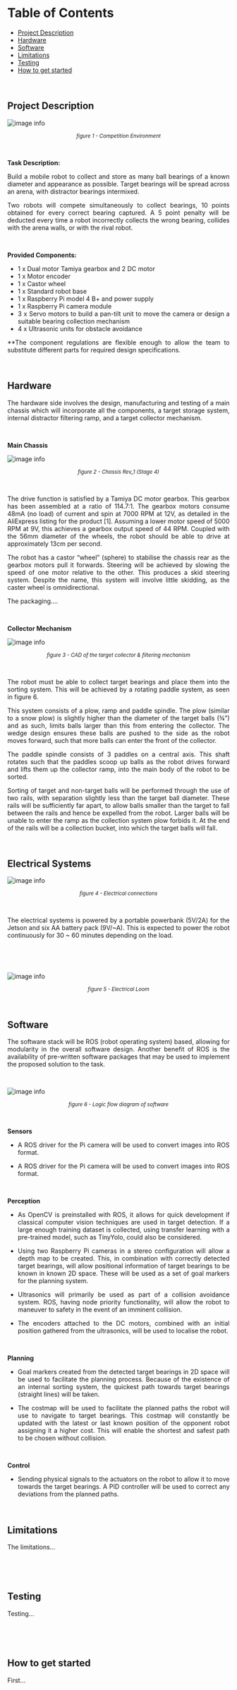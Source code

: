 # Table of Contents 
* [Project Description](#project-Description)
* [Hardware](#hardware)
* [Software](#software)
* [Limitations](#limitations)
* [Testing](#testing) 
* [How to get started](#how-to-get-started)

<p>&nbsp;</p> <!-- This adds a blank space for better formatting -->

## Project Description 

![image info](https://drive.google.com/uc?export=view&id=1b2jhQvuPnSFUgrqFY66ASzxOqHd-cySh)

<div style="text-align: center"> <em><small> figure 1 - Competition Environment </small></em> </div>
<p>&nbsp;</p> <!-- This adds a blank space for better formatting -->

**Task Description:** </p> <!-- This adds a small blank space -->

<div style="text-align: justify"> Build a mobile robot to collect and store as many ball bearings of a known diameter and appearance as possible. Target bearings will be spread across an arena, with distractor bearings intermixed. </div></p> <!-- This adds a small blank space -->

<div style="text-align: justify"> Two robots will compete simultaneously to collect bearings, 10 points obtained for every correct bearing captured. A 5 point penalty will be deducted every time a robot incorrectly collects the wrong bearing, collides with the arena walls, or with the rival robot.</div>


<p>&nbsp;</p> <!-- This adds a blank space for better formatting -->

**Provided Components:** </p> <!-- This adds a small blank space -->
* 1 x Dual motor Tamiya gearbox and 2 DC motor
* 1 x Motor encoder
* 1 x Castor wheel
* 1 x Standard robot base
* 1 x Raspberry Pi model 4 B+ and power supply
* 1 x Raspberry Pi camera module
* <div style="text-align: justify"> 3 x Servo motors to build a pan-tilt unit to move the camera or design a suitable bearing collection mechanism  </div>
* 4 x Ultrasonic units for obstacle avoidance

<div style="text-align: justify"> **The component regulations are flexible enough to allow the team to substitute different parts for required design specifications. </div>


<p>&nbsp;</p> <!-- This adds a blank space for better formatting -->




## Hardware

<div style="text-align: justify"> The hardware side involves the design, manufacturing and testing of a main chassis which will incorporate all the components, a target storage system, internal distractor filtering ramp, and a target collector mechanism. </div><p>&nbsp;</p> <!-- This adds a blank space for better formatting -->

**Main Chassis** 

![image info](https://drive.google.com/uc?export=view&id=1SaKZ7_BiT9YQSV3fRENJeuLU_HIbt82M)

<div style="text-align: center"> <em> <small> figure 2 - Chassis Rev_1 (Stage 4) </small> </em> </div><p>&nbsp;</p> <!-- This adds a blank space for better formatting -->

<div style="text-align: justify"> The drive function is satisfied by a Tamiya DC motor gearbox. This gearbox has been assembled at a ratio of 114.7:1. The gearbox motors consume 48mA (no load) of current and spin at 7000 RPM at 12V, as detailed in the AliExpress listing for the product [1]. Assuming a lower motor speed of 5000 RPM at 9V, this achieves a gearbox output speed of 44 RPM. Coupled with the 56mm diameter of the wheels, the robot should be able to drive at approximately 13cm per second. </div><p>

<div style="text-align: justify"> The robot has a castor “wheel” (sphere) to stabilise the chassis rear as the gearbox motors pull it forwards. Steering will be achieved by slowing the speed of one motor relative to the other. This produces a skid steering system. Despite the name, this system will involve little skidding, as the caster wheel is omnidirectional. </div><p>

<div style="text-align: justify"> The packaging....
</div><p>

<p>&nbsp;</p> <!-- This adds a blank space for better formatting -->


**Collector Mechanism** 

![image info](https://drive.google.com/uc?export=view&id=18aIIu7qY8epqDhqkewctr5UpcZxTeHqY)

<div style="text-align: center"> <em> <small> figure 3 - CAD of the target collector & filtering mechanism </small> </em> </div><p>&nbsp;</p> <!-- This adds a blank space for better formatting -->

<div style="text-align: justify"> The robot must be able to collect target bearings and place them into the sorting system. This will be achieved by a rotating paddle system, as seen in figure 6. </div><p>

<div style="text-align: justify"> This system consists of a plow, ramp and paddle spindle. The plow (similar to a snow plow) is slightly higher than the diameter of the target balls (¾”) and as such, limits balls larger than this from entering the collector. The wedge design ensures these balls are pushed to the side as the robot moves forward, such that more balls can enter the front of the collector.</div><p>

<div style="text-align: justify"> The paddle spindle consists of 3 paddles on a central axis. This shaft rotates such that the paddles scoop up balls as the robot drives forward and lifts them up the collector ramp, into the main body of the robot to be sorted.</div><p>

<div style="text-align: justify"> Sorting of target and non-target balls will be performed through the use of two rails, with separation slightly less than the target ball diameter. These rails will be sufficiently far apart, to allow balls smaller than the target to fall between the rails and hence be expelled from the robot. Larger balls will be unable to enter the ramp as the collection system plow forbids it. At the end of the rails will be a collection bucket, into which the target balls will fall.
</div><p>

<p>&nbsp;</p> <!-- This adds a blank space for better formatting -->





## Electrical Systems

![image info](https://drive.google.com/uc?export=view&id=1_SBrAYby1Y6_gDqdjETlYF3MSmqmZ6kh)

<div style="text-align: center"> <em> <small> figure 4 - Electrical connections </small> </em> </div><p>&nbsp;</p> <!-- This adds a blank space for better formatting -->

<div style="text-align: justify"> The electrical systems is powered by a portable powerbank (5V/2A) for the Jetson and six AA battery pack (9V/~A). This is expected to power the robot continuously for 30 ~ 60 minutes depending on the load. </div><p>&nbsp;</p> <!-- This adds a blank space for better formatting -->

<p>&nbsp;</p> <!-- This adds a blank space for better formatting -->

![image info](https://drive.google.com/uc?export=view&id=1Q0cyPoy3SEyYIGaxuXpn_PN30Whs4alb)

<div style="text-align: center"> <em> <small> figure 5 - Electrical Loom </small> </em> </div><p>&nbsp;</p> <!-- This adds a blank space for better formatting -->


 


## Software

<div style="text-align: justify"> The software stack will be ROS (robot operating system) based, allowing for modularity in the overall software design. Another benefit of ROS is the availability of pre-written software packages that may be used to implement the proposed solution to the task. </div><p>&nbsp;</p> <!-- This adds a blank space for better formatting -->

![image info](https://drive.google.com/uc?export=view&id=10NtWm_d3gjM1_FEa4M_SXkmJAVIL19JQ)

<div style="text-align: center"> <em> <small> figure 6 - Logic flow diagram of software </small> </em> </div><p>&nbsp;</p> <!-- This adds a blank space for better formatting -->


**Sensors**

* <div style="text-align: justify"> A ROS driver for the Pi camera will be used to convert images into ROS format.</div><p>
 * <div style="text-align: justify"> A ROS driver for the Pi camera will be used to convert images into ROS format.</div><p>&nbsp;</p>

**Perception**

* <div style="text-align: justify"> As OpenCV is preinstalled with ROS, it allows for quick development if classical computer vision techniques are used in target detection. If a large enough training dataset is collected, using transfer learning with a pre-trained model, such as TinyYolo, could also be considered.</div><p>
* <div style="text-align: justify"> Using two Raspberry Pi cameras in a stereo configuration will allow a depth map to be created. This, in combination with correctly detected target bearings, will allow positional information of target bearings to be known in known 2D space. These will be used as a set of goal markers for the planning system. </div><p>
* <div style="text-align: justify"> Ultrasonics will primarily be used as part of a collision avoidance system. ROS, having node priority functionality, will allow the robot to maneuver to safety in the event of an imminent collision. </div><p>
* <div style="text-align: justify"> The encoders attached to the DC motors, combined with an initial position gathered from the ultrasonics, will be used to localise the robot. </div><p>&nbsp;</p>


**Planning**

* <div style="text-align: justify"> Goal markers created from the detected target bearings in 2D space will be used to facilitate the planning process. Because of the existence of an internal sorting system, the quickest path towards target bearings (straight lines) will be taken.</div><p>
* <div style="text-align: justify"> The costmap will be used to facilitate the planned paths the robot will use to navigate to target bearings. This costmap will constantly be updated with the latest or last known position of the opponent robot assigning it a higher cost. This will enable the shortest and safest path to be chosen without collision.</div><p>&nbsp;</p>

**Control**

* <div style="text-align: justify"> Sending physical signals to the actuators on the robot to allow it to move towards the target bearings. A PID controller will be used to correct any deviations from the planned paths.</div><p>&nbsp;</p>






## Limitations

<div style="text-align: justify"> The limitations... </div><p>&nbsp;</p> <!-- This adds a blank space for better formatting -->




<p>&nbsp;</p> <!-- This adds a blank space for better formatting -->






## Testing

<div style="text-align: justify"> Testing... </div><p>&nbsp;</p> <!-- This adds a blank space for better formatting -->



<p>&nbsp;</p> <!-- This adds a blank space for better formatting -->







## How to get started

<div style="text-align: justify"> First... </div><p>&nbsp;</p> <!-- This adds a blank space for better formatting -->




<p>&nbsp;</p> <p>&nbsp;</p><p>&nbsp;</p>

<div style="text-align: justify"><small> <b>Written  by: The Autobots - Team 4 of ECE3091, Department of Electrical and Computer Systems Engineering, Monash University </b></small></div><p>&nbsp;</p> 

